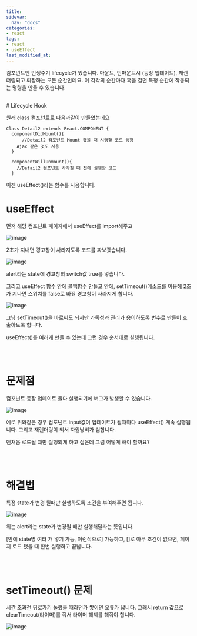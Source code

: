 ```yaml
---
title: 
sidevar:
  nav: "docs"
categories:
- react
tags:
- react
- useEffect
last_modified_at:
---
```




컴포넌트엔 인생주기 lifecycle가 있습니다. 
마운트, 언마운트시 (등장 업데이트), 재렌더링되고 퇴장하는 모든 순간인데요. 
이 각각의 순간마다 훅을 걸면 특정 순간에 작동되는 명령을 만들 수 있습니다. 

<br/>
# Lifecycle Hook 

원래 class 컴포넌트로 다음과같이 만들었는데요

```
Class Detail2 extends React.COMPONENT {
  componentDidMount(){
	  //Detail2 컴포넌트 Mount 쵔을 때 시랭할 코드 등장
    Ajax 같은 것도 사용 
  }
  
  componentWillUnmount(){
    //Detail2 컴포넌트 사라질 때 전에 실행할 코드
  }
```

 이젠 useEffect()라는 함수를 사용합니다.
<br/>
#  useEffect 

먼저 해당 컴포넌트 페이지에서 useEffect를 import해주고

![image](https://user-images.githubusercontent.com/79133602/149624968-ea40b9e5-e8b8-425f-9204-93dc5babe6c1.png)

2초가 지내면 경고창이 사라지도록 코드를 짜보겠습니다.

![image](https://user-images.githubusercontent.com/79133602/149625014-cd107851-a8af-46ef-9077-f1702ef2a384.png)

alert라는 state에 경고창의 switch값 true를 넣습니다.

그리고 useEffect 함수 안에 콜백함수 만들고 안에, setTimeout()메소드를 이용해 2초가 지나면 스위치를 false로 바꿔 경고창이 사라지게 합니다.

![image](https://user-images.githubusercontent.com/79133602/149625009-0a87b01c-77bb-469f-b3e1-d91df72076df.png)

그냥 setTimeout()을 바로써도 되지만 가독성과 관리가 용이하도록 변수로 만들어 호출하도록 합니다. 


useEffect()를 여러개 만들 수 있는데 그런 경우 순서대로 실행됩니다.


<br/><br/>
# 문제점

컴포넌트 등장 업데이트 둘다 실행되기에 버그가 발생할 수 있습니다.

![image](https://user-images.githubusercontent.com/79133602/149625299-b8c0caa1-eb72-4041-a955-a7647687ba63.png)

예로 위와같은 경우  컴포넌트 input값이 업데이트가 될때마다 useEffect() 계속 실행됩니다. 그리고 재렌더링이 되서 자원낭비가 심합니다.

맨처음 로드될 떄만 실행되게 하고 싶은데 그럼 어떻게 해야 할까요?

<br/><br/>
# 해결법

특정 state가 변경 될때만 실행하도록 조건을 부여해주면 됩니다.

![image](https://user-images.githubusercontent.com/79133602/149625377-ba351377-1979-45d1-ad3b-c9ed40c604fd.png)

위는 alert라는 state가 변경될 때만 실행해달라는 뜻입니다.

[안에 state명 여러 개 넣기 가능, 이런식으로] 가능하고, []로 아무 조건이 없으면, 페이지 로드 됐을 때 한번 실행하고 끝납니다.

<br/><br/>
# setTimeout() 문제

시간 초과전 뒤로가기 눌렀을 때라던가 쌓이면 오류가 납니다. 그래서 return 값으로 clearTimeout(타이머)를 줘서 타이머 해제를 해줘야 합니다.

![image](https://user-images.githubusercontent.com/79133602/149625540-be38de29-f63d-4c23-be34-a5288381b57f.png)

